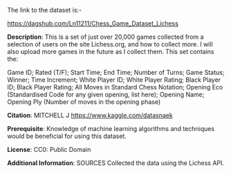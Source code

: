 
The link to the dataset is:-

https://dagshub.com/Ln11211/Chess_Game_Dataset_Lichess

**Description**:
This is a set of just over 20,000 games collected from a selection of users on the site Lichess.org, and how to collect more. I will also upload more games in the future as I collect them. This set contains the:

Game ID;
Rated (T/F);
Start Time;
End Time;
Number of Turns;
Game Status;
Winner;
Time Increment;
White Player ID;
White Player Rating;
Black Player ID;
Black Player Rating;
All Moves in Standard Chess Notation;
Opening Eco (Standardised Code for any given opening, list here);
Opening Name;
Opening Ply (Number of moves in the opening phase)

**Citation**:
MITCHELL J https://www.kaggle.com/datasnaek

**Prerequisite**:
Knowledge of machine learning algorithms and techniques would be beneficial for using this dataset.

**License**:
CC0: Public Domain

**Additional Information**:
SOURCES
Collected the data using the Lichess API.
